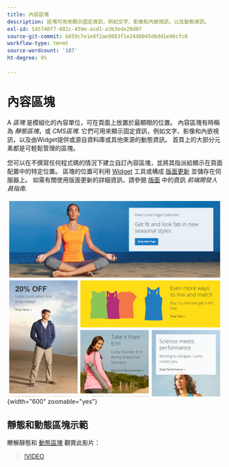 ```yaml
---
title: 內容區塊
description: 區塊可用來顯示固定資訊，例如文字、影像和內嵌視訊，以及動態資訊。
exl-id: 545740f7-802c-459e-acd1-a3b3ede29d07
source-git-commit: b659c7e1e8f2ae9883f1e24d8045d6dd1e90cfc0
workflow-type: tm+mt
source-wordcount: '187'
ht-degree: 0%

---
```


# 內容區塊

A _區塊_ 是模組化的內容單位，可在頁面上放置於最顯眼的位置。 內容區塊有時稱為 _靜態區塊_，或 _CMS區塊_. 它們可用來顯示固定資訊，例如文字、影像和內嵌視訊，以及由Widget提供或源自資料庫或其他來源的動態資訊。 首頁上的大部分元素都是可輕鬆管理的區塊。

您可以在不撰寫任何程式碼的情況下建立自訂內容區塊，並將其指派給顯示在頁面配置中的特定位置。 區塊的位置可利用 [Widget](widget-static-block.md) 工具或構成 [版面更新](layout-updates.md) 並儲存在伺服器上。 如需有關使用版面更新的詳細資訊，請參閱 [版面][1] 中的資訊 _前端開發人員指南_.

![範例店面首頁上的區塊](./assets/storefront-blocks-home-page.png){width="600" zoomable="yes"}

## 靜態和動態區塊示範

瞭解靜態和 [動態區塊](dynamic-blocks.md) 觀賞此影片：

>[!VIDEO](https://video.tv.adobe.com/v/343783?quality=12)

[1]: https://developer.adobe.com/commerce/frontend-core/guide/layouts/

